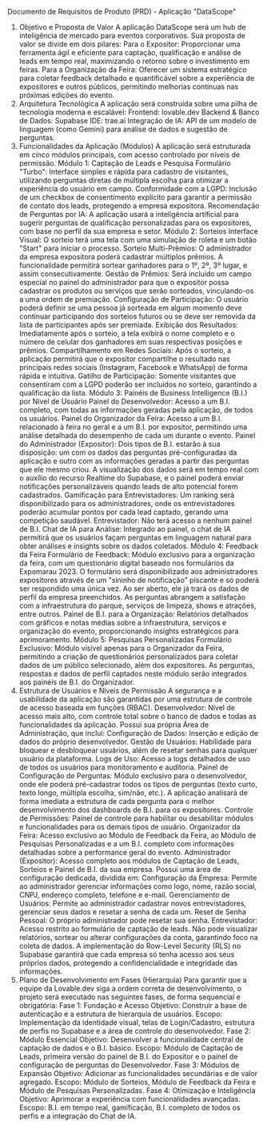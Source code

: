 Documento de Requisitos de Produto (PRD) - Aplicação "DataScope"
1. Objetivo e Proposta de Valor A aplicação DataScope será um hub de inteligência de mercado para eventos corporativos. Sua proposta de valor se divide em dois pilares:
Para o Expositor: Proporcionar uma ferramenta ágil e eficiente para captação, qualificação e análise de leads em tempo real, maximizando o retorno sobre o investimento em feiras.
Para a Organização da Feira: Oferecer um sistema estratégico para coletar feedback detalhado e quantificável sobre a experiência de expositores e outros públicos, permitindo melhorias contínuas nas próximas edições do evento.
2. Arquitetura Tecnológica A aplicação será construída sobre uma pilha de tecnologia moderna e escalável:
Frontend: lovable.dev
Backend & Banco de Dados: Supabase
IDE: trae.ai
Integração de IA: API de um modelo de linguagem (como Gemini) para análise de dados e sugestão de perguntas.
3. Funcionalidades da Aplicação (Módulos) A aplicação será estruturada em cinco módulos principais, com acesso controlado por níveis de permissão.
Módulo 1: Captação de Leads e Pesquisa
Formulário "Turbo": Interface simples e rápida para cadastro de visitantes, utilizando perguntas diretas de múltipla escolha para otimizar a experiência do usuário em campo.
Conformidade com a LGPD: Inclusão de um checkbox de consentimento explícito para garantir a permissão de contato dos leads, protegendo a empresa expositora.
Recomendação de Perguntas por IA: A aplicação usará a inteligência artificial para sugerir perguntas de qualificação personalizadas para os expositores, com base no perfil da sua empresa e setor.
Módulo 2: Sorteios
Interface Visual: O sorteio terá uma tela com uma simulação de roleta e um botão "Start" para iniciar o processo.
Sorteio Multi-Prêmios: O administrador da empresa expositora poderá cadastrar múltiplos prêmios. A funcionalidade permitirá sortear ganhadores para o 1º, 2º, 3º lugar, e assim consecutivamente.
Gestão de Prêmios: Será incluído um campo especial no painel do administrador para que o expositor possa cadastrar os produtos ou serviços que serão sorteados, vinculando-os a uma ordem de premiação.
Configuração de Participação: O usuário poderá definir se uma pessoa já sorteada em algum momento deve continuar participando dos sorteios futuros ou se deve ser removida da lista de participantes após ser premiada.
Exibição dos Resultados: Imediatamente após o sorteio, a tela exibirá o nome completo e o número de celular dos ganhadores em suas respectivas posições e prêmios.
Compartilhamento em Redes Sociais: Após o sorteio, a aplicação permitirá que o expositor compartilhe o resultado nas principais redes sociais (Instagram, Facebook e WhatsApp) de forma rápida e intuitiva.
Gatilho de Participação: Somente visitantes que consentiram com a LGPD poderão ser incluídos no sorteio, garantindo a qualificação da lista.
Módulo 3: Painéis de Business Intelligence (B.I.) por Nível de Usuário
Painel do Desenvolvedor: Acesso a um B.I. completo, com todas as informações geradas pela aplicação, de todos os usuários.
Painel do Organizador da Feira: Acesso a um B.I. relacionado à feira no geral e a um B.I. por expositor, permitindo uma análise detalhada do desempenho de cada um durante o evento.
Painel do Administrador (Expositor): Dois tipos de B.I. estarão à sua disposição: um com os dados das perguntas pré-configuradas da aplicação e outro com as informações geradas a partir das perguntas que ele mesmo criou. A visualização dos dados será em tempo real com o auxílio do recurso Realtime do Supabase, e o painel poderá enviar notificações personalizáveis quando leads de alto potencial forem cadastrados.
Gamificação para Entrevistadores: Um ranking será disponibilizado para os administradores, onde os entrevistadores poderão acumular pontos por cada lead captado, gerando uma competição saudável.
Entrevistador: Não terá acesso a nenhum painel de B.I.
Chat de IA para Análise: Integrado ao painel, o chat de IA permitirá que os usuários façam perguntas em linguagem natural para obter análises e insights sobre os dados coletados.
Módulo 4: Feedback da Feira
Formulário de Feedback: Módulo exclusivo para a organização da feira, com um questionário digital baseado nos formulários da Expomarau 2023. O formulário será disponibilizado aos administradores expositores através de um "sininho de notificação" piscante e só poderá ser respondido uma única vez. Ao ser aberto, ele já trará os dados de perfil da empresa preenchidos. As perguntas abrangem a satisfação com a infraestrutura do parque, serviços de limpeza, shows e atrações, entre outros.
Painel de B.I. para a Organização: Relatórios detalhados com gráficos e notas médias sobre a infraestrutura, serviços e organização do evento, proporcionando insights estratégicos para aprimoramento.
Módulo 5: Pesquisas Personalizadas
Formulário Exclusivo: Módulo visível apenas para o Organizador da Feira, permitindo a criação de questionários personalizados para coletar dados de um público selecionado, além dos expositores. As perguntas, respostas e dados de perfil captados neste módulo serão integrados aos painéis de B.I. do Organizador.
4. Estrutura de Usuários e Níveis de Permissão A segurança e a usabilidade da aplicação são garantidas por uma estrutura de controle de acesso baseada em funções (RBAC).
Desenvolvedor: Nível de acesso mais alto, com controle total sobre o banco de dados e todas as funcionalidades da aplicação. Possui sua própria Área de Administração, que inclui:
Configuração de Dados: Inserção e edição de dados do próprio desenvolvedor.
Gestão de Usuários: Habilidade para bloquear e desbloquear usuários, além de resetar senhas para qualquer usuário da plataforma.
Logs de Uso: Acesso a logs detalhados de uso de todos os usuários para monitoramento e auditoria.
Painel de Configuração de Perguntas: Módulo exclusivo para o desenvolvedor, onde ele poderá pré-cadastrar todos os tipos de perguntas (texto curto, texto longo, múltipla escolha, sim/não, etc.). A aplicação analisará de forma imediata a estrutura de cada pergunta para o melhor desenvolvimento dos dashboards de B.I. para os expositores.
Controle de Permissões: Painel de controle para habilitar ou desabilitar módulos e funcionalidades para os demais tipos de usuário.
Organizador da Feira: Acesso exclusivo ao Módulo de Feedback da Feira, ao Módulo de Pesquisas Personalizadas e a um B.I. completo com informações detalhadas sobre a performance geral do evento.
Administrador (Expositor): Acesso completo aos módulos de Captação de Leads, Sorteios e Painel de B.I. da sua empresa. Possui uma área de configuração dedicada, dividida em:
Configuração da Empresa: Permite ao administrador gerenciar informações como logo, nome, razão social, CNPJ, endereço completo, telefone e e-mail.
Gerenciamento de Usuários: Permite ao administrador cadastrar novos entrevistadores, gerenciar seus dados e resetar a senha de cada um.
Reset de Senha Pessoal: O próprio administrador pode resetar sua senha.
Entrevistador: Acesso restrito ao formulário de captação de leads. Não pode visualizar relatórios, sortear ou alterar configurações da conta, garantindo foco na coleta de dados.
A implementação do Row-Level Security (RLS) no Supabase garantirá que cada empresa só tenha acesso aos seus próprios dados, protegendo a confidencialidade e integridade das informações.
5. Plano de Desenvolvimento em Fases (Hierarquia) Para garantir que a equipe da Lovable.dev siga a ordem correta de desenvolvimento, o projeto será executado nas seguintes fases, de forma sequencial e obrigatória:
Fase 1: Fundação e Acesso
Objetivo: Construir a base de autenticação e a estrutura de hierarquia de usuários.
Escopo: Implementação da identidade visual, telas de Login/Cadastro, estrutura de perfis no Supabase e a área de controle do desenvolvedor.
Fase 2: Módulo Essencial
Objetivo: Desenvolver a funcionalidade central de captação de dados e o B.I. básico.
Escopo: Módulo de Captação de Leads, primeira versão do painel de B.I. do Expositor e o painel de configuração de perguntas do Desenvolvedor.
Fase 3: Módulos de Expansão
Objetivo: Adicionar as funcionalidades secundárias e de valor agregado.
Escopo: Módulo de Sorteios, Módulo de Feedback da Feira e Módulo de Pesquisas Personalizadas.
Fase 4: Otimização e Inteligência
Objetivo: Aprimorar a experiência com funcionalidades avançadas.
Escopo: B.I. em tempo real, gamificação, B.I. completo de todos os perfis e a integração do Chat de IA.

